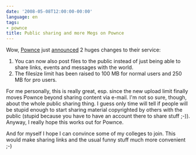 ```yaml
---
date: '2008-05-08T12:00:00-00:00'
language: en
tags:
- pownce
title: Public sharing and more Megs on Pownce
---
```



Wow, [Pownce](http://pownce.com) just [announced](http://blog.pownce.com/2008/05/07/public-file-sharing-and-increased-file-sizes/) 2 huges changes to their service:

1.  You can now also post files to the public instead of just being able to
    share links, events and messages with the world.
2.  The filesize limit has been raised to 100 MB for normal users and 250 MB
    for pro users.

For me personally, this is really great, esp. since the new upload limit finally moves Pownce
beyond sharing content via e-mail. I'm not so sure, though, about the whole
public sharing thing. I guess only time will tell if people will be stupid
enough to start sharing material copyrighted by others with the public (stupid because you
have to have an account there to share stuff ;-)). Anyway, I really hope this
works out for Pownce.

And for myself I hope I can convince some of my colleges to join. This would make sharing links and the usual funny stuff much more convenient ;-)